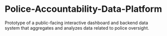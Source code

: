 # Police-Accountability-Data-Platform
Prototype of a public-facing interactive dashboard and backend data system that aggregates and analyzes data related to police oversight.
